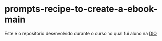 # prompts-recipe-to-create-a-ebook-main
Este é o repositório desenvolvido durante o curso no qual fui aluno na [DIO](https://dio.me)
